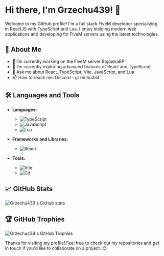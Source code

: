 # Hi there, I'm Grzechu439! 👋

Welcome to my GitHub profile! I'm a full stack FiveM developer specializing in ReactJS with TypeScript and Lua. I enjoy building modern web applications and developing for FiveM servers using the latest technologies.

## 🚀 About Me

- 🔭 I’m currently working on the FiveM server BojówkaRP
- 🌱 I’m currently exploring advanced features of React and TypeScript
- 💬 Ask me about React, TypeScript, Vite, JavaScript, and Lua
- 📫 How to reach me: Discord - grzechu334

## 🛠️ Languages and Tools

- **Languages:** 
  - ![TypeScript](https://img.shields.io/badge/TypeScript-3178C6?style=for-the-badge&logo=typescript&logoColor=white)
  - ![JavaScript](https://img.shields.io/badge/JavaScript-F7DF1E?style=for-the-badge&logo=javascript&logoColor=black)
  - ![Lua](https://img.shields.io/badge/Lua-2C2D72?style=for-the-badge&logo=lua&logoColor=white)

- **Frameworks and Libraries:**
  - ![React](https://img.shields.io/badge/React-61DAFB?style=for-the-badge&logo=react&logoColor=black)

- **Tools:**
  - ![Vite](https://img.shields.io/badge/Vite-646CFF?style=for-the-badge&logo=vite&logoColor=white)
  - ![Git](https://img.shields.io/badge/Git-F05032?style=for-the-badge&logo=git&logoColor=white)

## 📈 GitHub Stats

![Grzechu439's GitHub stats](https://github-readme-stats.vercel.app/api?username=Grzechu439&show_icons=true&theme=radical)

## 🏆 GitHub Trophies

![Grzechu439's GitHub Trophies](https://github-profile-trophy.vercel.app/?username=Grzechu439&theme=onedark)


Thanks for visiting my profile! Feel free to check out my repositories and get in touch if you'd like to collaborate on a project. 😊
